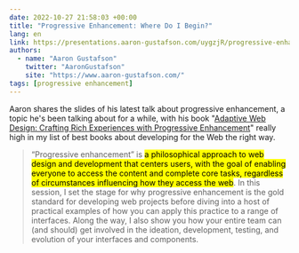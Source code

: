 ```yaml
---
date: 2022-10-27 21:58:03 +00:00
title: "Progressive Enhancement: Where Do I Begin?"
lang: en
link: https://presentations.aaron-gustafson.com/uygzjR/progressive-enhancement-where-do-i-begin#spxSxDi
authors:
  - name: "Aaron Gustafson"
    twitter: "AaronGustafson"
    site: "https://www.aaron-gustafson.com/"
tags: [progressive enhancement]
---
```


Aaron shares the slides of his latest talk about progressive enhancement, a topic he's been talking about for a while, with his book "[Adaptive Web Design: Crafting Rich Experiences with Progressive Enhancement](https://www.aaron-gustafson.com/publications/#books)" really high in my list of best books about developing for the Web the right way.

> “Progressive enhancement” is <mark>a philosophical approach to web design and development that centers users, with the goal of enabling everyone to access the content and complete core tasks, regardless of circumstances influencing how they access the web</mark>. In this session, I set the stage for why progressive enhancement is the gold standard for developing web projects before diving into a host of practical examples of how you can apply this practice to a range of interfaces. Along the way, I also show you how your entire team can (and should) get involved in the ideation, development, testing, and evolution of your interfaces and components.

